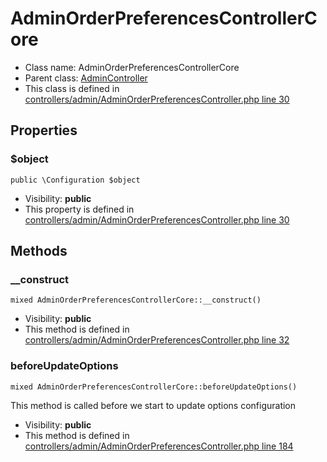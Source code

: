 AdminOrderPreferencesControllerCore
===============






* Class name: AdminOrderPreferencesControllerCore
* Parent class: [AdminController](AdminControllerCore)
* This class is defined in [controllers/admin/AdminOrderPreferencesController.php line 30](https://github.com/PrestaShop/PrestaShop/blob/1.6.1.1/controllers/admin/AdminOrderPreferencesController.php#L30)





Properties
----------


### $object

    public \Configuration $object





* Visibility: **public**
* This property is defined in [controllers/admin/AdminOrderPreferencesController.php line 30](https://github.com/PrestaShop/PrestaShop/blob/1.6.1.1/controllers/admin/AdminOrderPreferencesController.php#30)


Methods
-------


### __construct

    mixed AdminOrderPreferencesControllerCore::__construct()





* Visibility: **public**
* This method is defined in [controllers/admin/AdminOrderPreferencesController.php line 32](https://github.com/PrestaShop/PrestaShop/blob/1.6.1.1/controllers/admin/AdminOrderPreferencesController.php#32)




### beforeUpdateOptions

    mixed AdminOrderPreferencesControllerCore::beforeUpdateOptions()

This method is called before we start to update options configuration



* Visibility: **public**
* This method is defined in [controllers/admin/AdminOrderPreferencesController.php line 184](https://github.com/PrestaShop/PrestaShop/blob/1.6.1.1/controllers/admin/AdminOrderPreferencesController.php#184)



